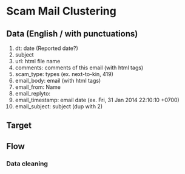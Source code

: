 # Scam Mail Clustering
## Data (English / with punctuations)
1. dt: date (Reported date?)
2. subject
3. url: html file name
4. comments: comments of this email (with html tags)
5. scam_type: types (ex. next-to-kin, 419)
6. email_body: email (with html tags)
7. email_from: Name <email>
8. email_replyto: <email>
9. email_timestamp: email date (ex. Fri, 31 Jan 2014 22:10:10 +0700)
10. email_subject: subject (dup with 2)


## Target
## Flow
### Data cleaning

